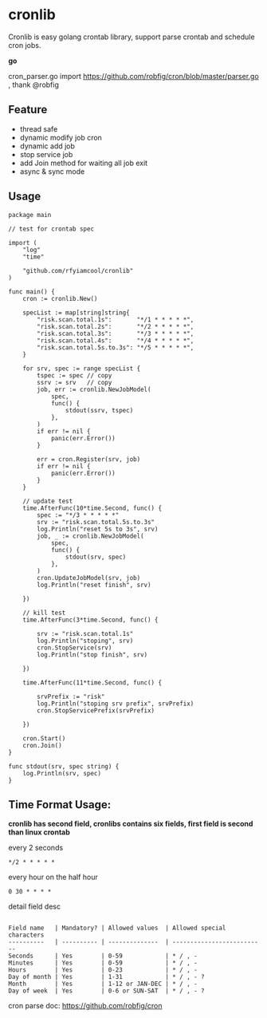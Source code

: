 # cronlib

Cronlib is easy golang crontab library, support parse crontab and schedule cron jobs.

**go**

cron_parser.go import https://github.com/robfig/cron/blob/master/parser.go , thank @robfig

## Feature

* thread safe
* dynamic modify job cron
* dynamic add job
* stop service job
* add Join method for waiting all job exit
* async & sync mode

## Usage

```
package main

// test for crontab spec

import (
	"log"
	"time"

	"github.com/rfyiamcool/cronlib"
)

func main() {
	cron := cronlib.New()

	specList := map[string]string{
		"risk.scan.total.1s":       "*/1 * * * * *",
		"risk.scan.total.2s":       "*/2 * * * * *",
		"risk.scan.total.3s":       "*/3 * * * * *",
		"risk.scan.total.4s":       "*/4 * * * * *",
		"risk.scan.total.5s.to.3s": "*/5 * * * * *",
	}

	for srv, spec := range specList {
		tspec := spec // copy
		ssrv := srv   // copy
		job, err := cronlib.NewJobModel(
			spec,
			func() {
				stdout(ssrv, tspec)
			},
		)
		if err != nil {
			panic(err.Error())
		}

		err = cron.Register(srv, job)
		if err != nil {
			panic(err.Error())
		}
	}

	// update test
	time.AfterFunc(10*time.Second, func() {
		spec := "*/3 * * * * *"
		srv := "risk.scan.total.5s.to.3s"
		log.Println("reset 5s to 3s", srv)
		job, _ := cronlib.NewJobModel(
			spec,
			func() {
				stdout(srv, spec)
			},
		)
		cron.UpdateJobModel(srv, job)
		log.Println("reset finish", srv)

	})

	// kill test
	time.AfterFunc(3*time.Second, func() {

		srv := "risk.scan.total.1s"
		log.Println("stoping", srv)
		cron.StopService(srv)
		log.Println("stop finish", srv)

	})

	time.AfterFunc(11*time.Second, func() {

		srvPrefix := "risk"
		log.Println("stoping srv prefix", srvPrefix)
		cron.StopServicePrefix(srvPrefix)

	})

	cron.Start()
	cron.Join()
}

func stdout(srv, spec string) {
	log.Println(srv, spec)
}

```

## Time Format Usage:

**cronlib has second field, cronlibs contains six fields, first field is second than linux crontab**

every 2 seconds

```
*/2 * * * * *
```

every hour on the half hour

```
0 30 * * * *
```

detail field desc

```

Field name   | Mandatory? | Allowed values  | Allowed special characters
----------   | ---------- | --------------  | --------------------------
Seconds      | Yes        | 0-59            | * / , -
Minutes      | Yes        | 0-59            | * / , -
Hours        | Yes        | 0-23            | * / , -
Day of month | Yes        | 1-31            | * / , - ?
Month        | Yes        | 1-12 or JAN-DEC | * / , -
Day of week  | Yes        | 0-6 or SUN-SAT  | * / , - ?

```

cron parse doc: https://github.com/robfig/cron